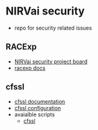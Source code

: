 # NIRVai security

- repo for security related issues

## RACExp

- [NIRVai security project board](https://github.com/orgs/nirv-ai/projects/6/views/1?filterQuery=repo%3A%22nirv-ai%2Fsecurity%22)
- [racexp docs](https://github.com/nirv-ai/racexp)

## cfssl

- [cfssl documentation](https://github.com/nirv-ai/docs/tree/main/cfssl)
- [cfssl configuration](https://github.com/nirv-ai/configs/tree/develop/cfssl)
- avaialble scripts
  - [cfssl](https://github.com/nirv-ai/scripts/tree/develop/cloudflare/script.ssl.sh)
